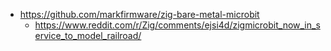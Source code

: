 - https://github.com/markfirmware/zig-bare-metal-microbit
  - https://www.reddit.com/r/Zig/comments/ejsi4d/zigmicrobit_now_in_service_to_model_railroad/
